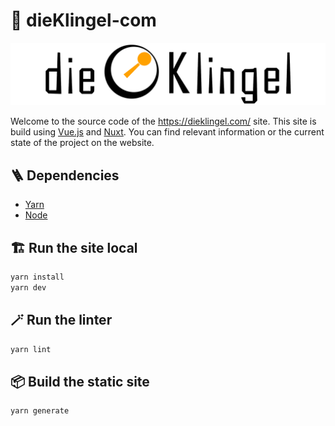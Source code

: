 # 🔔 dieKlingel-com

![the logo for dieKlingel](./public/logo_2500x500_free.png)

Welcome to the source code of the <https://dieklingel.com/> site. This site is build
using [Vue.js](https://vuejs.org) and [Nuxt](https://nuxt.com). You can find relevant information or the current state of the project on the website.

## 🪜 Dependencies

- [Yarn](https://yarnpkg.com/)
- [Node](https://nodejs.org/)

## 🏗️ Run the site local

```sh
yarn install
yarn dev
```

## 🪄 Run the linter

```sh
yarn lint
```

## 📦 Build the static site

```sh
yarn generate 
```
